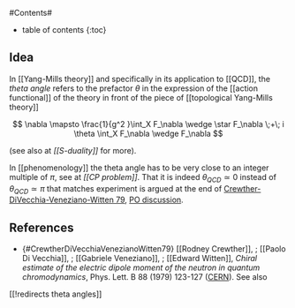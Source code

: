 
#Contents#
* table of contents
{:toc}

## Idea

In [[Yang-Mills theory]] and specifically in its application to [[QCD]], the _theta angle_ refers to the prefactor $\theta$ in the expression of the [[action functional]] of the theory in front of the piece of [[topological Yang-Mills theory]]

$$
  \nabla \mapsto
  \frac{1}{g^2 }\int_X F_\nabla \wedge \star F_\nabla  \;+\; i \theta \int_X F_\nabla \wedge F_\nabla
$$

(see also at _[[S-duality]]_ for more).

In [[phenomenology]] the theta angle has to be very close to an integer multiple of $\pi$, see at _[[CP problem]]_. That it is indeed $\theta_{QCD}\simeq 0$ instead of $\theta_{QCD} \simeq \pi$ that matches experiment is argued at the end of [Crewther-DiVecchia-Veneziano-Witten 79](#CrewtherDiVecchiaVenezianoWitten79), [PO discussion](http://www.physicsoverflow.org/23722/how-do-we-know-%24-theta_-mathrm-qcd-ne-pi%24).


## References

* {#CrewtherDiVecchiaVenezianoWitten79} [[Rodney Crewther]], ; [[Paolo Di Vecchia]], ; [[Gabriele Veneziano]],  ; [[Edward Witten]], _Chiral estimate of the electric dipole moment of the neutron in quantum chromodynamics_, Phys. Lett. B 88 (1979) 123-127 ([CERN](http://cds.cern.ch/record/133382)). See also 

[[!redirects theta angles]]